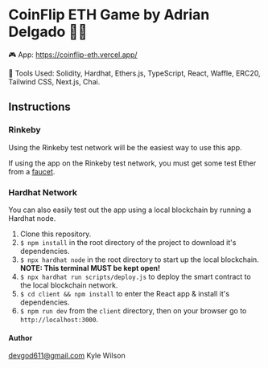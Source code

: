 # CoinFlip ETH Game by Adrian Delgado 👨‍💻

🎮 App: <https://coinflip-eth.vercel.app/>

🎨 Tools Used: Solidity, Hardhat, Ethers.js, TypeScript, React, Waffle, ERC20, Tailwind CSS, Next.js, Chai.

## Instructions

### Rinkeby

Using the Rinkeby test network will be the easiest way to use this app.

If using the app on the Rinkeby test network, you must get some test Ether from a [faucet](https://faucet.rinkeby.io/).

### Hardhat Network

You can also easily test out the app using a local blockchain by running a Hardhat node.

1. Clone this repository.
2. `$ npm install` in the root directory of the project to download it's dependencies.
3. `$ npx hardhat node` in the root directory to start up the local blockchain. **NOTE: This terminal MUST be kept open!**
4. `$ npx hardhat run scripts/deploy.js` to deploy the smart contract to the local blockchain network.
5. `$ cd client && npm install` to enter the React app & install it's dependencies.
6. `$ npm run dev` from the `client` directory, then on your browser go to `http://localhost:3000`.

#### Author

devgod611@gmail.com
Kyle Wilson
